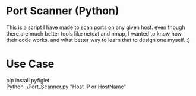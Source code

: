



# Port Scanner (Python)
 This is a script I have made to scan ports on any given host. even though there are much better tools like netcat and nmap, I wanted to know how their code works. and what better way to learn that to design one myself. :)

# Use Case
pip install pyfiglet  
Python .\Port_Scanner.py "Host IP or HostName"


